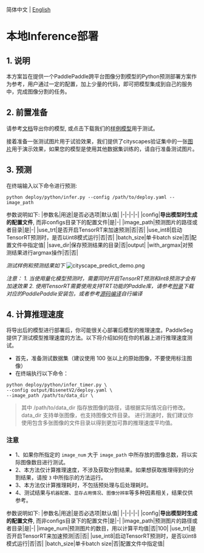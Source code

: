 简体中文 | [English](README.md)
# 本地Inference部署

## 1. 说明

本方案旨在提供一个PaddlePaddle跨平台图像分割模型的Python预测部署方案作为参考，用户通过一定的配置，加上少量的代码，即可把模型集成到自己的服务中，完成图像分割的任务。

## 2. 前置准备

请参考[文档](../../export/export/model_export.md)导出你的模型, 或点击下载我们的[样例模型](https://paddleseg.bj.bcebos.com/dygraph/demo/bisenet_demo_model.tar.gz)用于测试。

接着准备一张测试图片用于试验效果，我们提供了cityscapes验证集中的一张[图片](https://paddleseg.bj.bcebos.com/dygraph/demo/cityscapes_demo.png)用于演示效果，如果您的模型是使用其他数据集训练的，请自行准备测试图片。

## 3. 预测

在终端输入以下命令进行预测:
```shell
python deploy/python/infer.py --config /path/to/deploy.yaml --image_path
```

参数说明如下:
|参数名|用途|是否必选项|默认值|
|-|-|-|-|
|config|**导出模型时生成的配置文件**, 而非configs目录下的配置文件|是|-|
|image_path|预测图片的路径或者目录|是|-|
|use_trt|是否开启TensorRT来加速预测|否|否|
|use_int8|启动TensorRT预测时，是否以int8模式运行|否|否|
|batch_size|单卡batch size|否|配置文件中指定值|
|save_dir|保存预测结果的目录|否|output|
|with_argmax|对预测结果进行argmax操作|否|否|

*测试样例和预测结果如下*
![cityscape_predict_demo.png](../../../docs/images/cityscapes_predict_demo.png)

*注意：*
*1. 当使用量化模型预测时，需要同时开启TensorRT预测和int8预测才会有加速效果*
*2. 使用TensorRT需要使用支持TRT功能的Paddle库，请参考[附录](https://www.paddlepaddle.org.cn/documentation/docs/zh/install/Tables.html#whl-release)下载对应的PaddlePaddle安装包，或者参考[源码编译](https://www.paddlepaddle.org.cn/documentation/docs/zh/install/compile/fromsource.html)自行编译*

## 4. 计算推理速度
将导出后的模型进行部署后，你可能很关心部署后模型的推理速度。PaddleSeg提供了测试模型推理速度的方法。以下将介绍如何在你的机器上进行推理速度测试。
* 首先，准备测试数据集（建议使用 100 张以上的原始图像，不要使用标注图像）
* 在终端执行以下命令：
```shell
python deploy/python/infer_timer.py \
--config output/BisenetV2/deploy.yaml \
--image_path /path/to/data_dir \
```
> 其中 /path/to/data_dir 指存放图像的路径，请根据实际情况自行修改。
> data_dir 支持单张图像，也支持图像文件目录。
> 进行测速时，我们建议你使用包含多张图像的文件目录以得到更加可靠的推理速度平均值。

### 注意
* 1、如果你所指定的 `image_num` 大于 `image_path` 中所存放的图像总数，将以实际图像数目进行测试。
* 2、本方法仅计算推理速度，不涉及获取分割结果。如果想获取推理得到的分割结果，请按 `3` 中所指示的方法运行。
* 3、本方法仅计算推理耗时，不包括预处理与后处理耗时。
* 4、测试结果与`机器配置`、`显存占用情况`、`图像分辨率`等多种因素相关，结果仅供参考。

参数说明如下:
|参数名|用途|是否必选项|默认值|
|-|-|-|-|
|config|**导出模型时生成的配置文件**, 而非configs目录下的配置文件|是|-|
|image_path|预测图片的路径或者目录|是|-|
|image_num|预测图片的数目，用以计算平均值|否|100|
|use_trt|是否开启TensorRT来加速预测|否|否|
|use_int8|启动TensorRT预测时，是否以int8模式运行|否|否|
|batch_size|单卡batch size|否|配置文件中指定值|